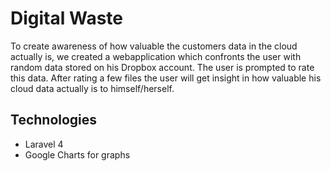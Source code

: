 # Digital Waste

To create awareness of how valuable the customers data in the cloud actually is, we created a webapplication which confronts the user with random data stored on his Dropbox account. The user is prompted to rate this data. After rating a few files the user will get insight in how valuable his cloud data actually is to himself/herself.

## Technologies
* Laravel 4
* Google Charts for graphs
